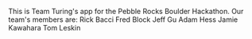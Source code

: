 This is Team Turing's app for the Pebble Rocks Boulder Hackathon.
Our team's members are:
Rick Bacci
Fred Block
Jeff Gu
Adam Hess
Jamie Kawahara
Tom Leskin

